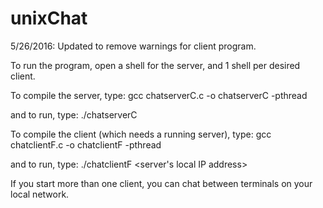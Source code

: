 # unixChat

5/26/2016: Updated to remove warnings for client program.

To run the program, open a shell for the server, and 1 shell per desired client.

To compile the server, type: gcc chatserverC.c -o chatserverC -pthread

and to run, type: ./chatserverC

To compile the client (which needs a running server), type: gcc chatclientF.c -o chatclientF -pthread

and to run, type: ./chatclientF \<server's local IP address\>

If you start more than one client, you can chat between terminals on your local network.
